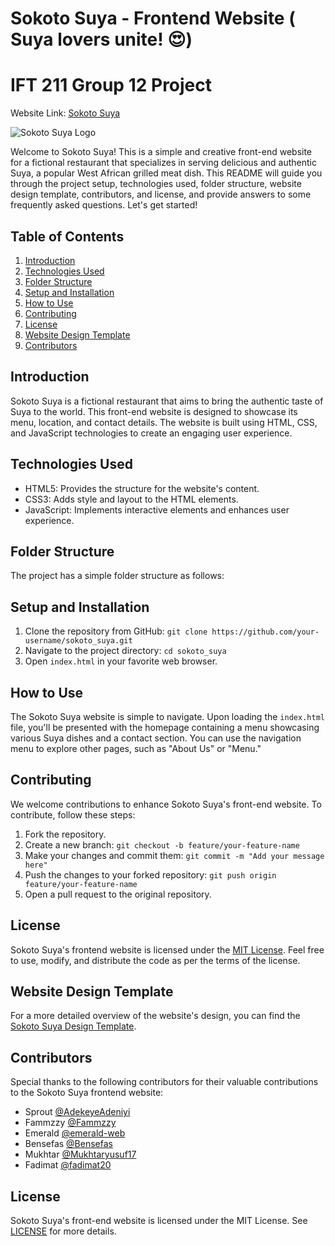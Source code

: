 # Sokoto Suya - Frontend Website ( Suya lovers unite! 😍)
# IFT 211 Group 12 Project 
Website Link: [Sokoto Suya](https://adekeyeadeniyi.github.io/Sokoto_suya/)

![Sokoto Suya Logo](https://example.com/sokoto-suya-logo.png)

Welcome to Sokoto Suya! This is a simple and creative front-end website for a fictional restaurant that specializes in serving delicious and authentic Suya, a popular West African grilled meat dish. This README will guide you through the project setup, technologies used, folder structure, website design template, contributors, and license, and provide answers to some frequently asked questions. Let's get started!

## Table of Contents
1. [Introduction](#introduction)
2. [Technologies Used](#technologies-used)
3. [Folder Structure](#folder-structure)
4. [Setup and Installation](#setup-and-installation)
5. [How to Use](#how-to-use)
6. [Contributing](#contributing)
7. [License](#license)
8. [Website Design Template](#website-design-template)
9. [Contributors](#contributors)

## Introduction
Sokoto Suya is a fictional restaurant that aims to bring the authentic taste of Suya to the world. This front-end website is designed to showcase its menu, location, and contact details. The website is built using HTML, CSS, and JavaScript technologies to create an engaging user experience.

## Technologies Used
- HTML5: Provides the structure for the website's content.
- CSS3: Adds style and layout to the HTML elements.
- JavaScript: Implements interactive elements and enhances user experience.

## Folder Structure
The project has a simple folder structure as follows:


## Setup and Installation
1. Clone the repository from GitHub: `git clone https://github.com/your-username/sokoto_suya.git`
2. Navigate to the project directory: `cd sokoto_suya`
3. Open `index.html` in your favorite web browser.

## How to Use
The Sokoto Suya website is simple to navigate. Upon loading the `index.html` file, you'll be presented with the homepage containing a menu showcasing various Suya dishes and a contact section. You can use the navigation menu to explore other pages, such as "About Us" or "Menu."

## Contributing
We welcome contributions to enhance Sokoto Suya's front-end website. To contribute, follow these steps:
1. Fork the repository.
2. Create a new branch: `git checkout -b feature/your-feature-name`
3. Make your changes and commit them: `git commit -m "Add your message here"`
4. Push the changes to your forked repository: `git push origin feature/your-feature-name`
5. Open a pull request to the original repository.

## License
Sokoto Suya's frontend website is licensed under the [MIT License](https://opensource.org/licenses/MIT). Feel free to use, modify, and distribute the code as per the terms of the license.

## Website Design Template
For a more detailed overview of the website's design, you can find the [Sokoto Suya Design Template](https://www.figma.com/file/gjLB7weMs3m7GXIWiJ0457/Suya-Website?type=design&mode=design&t=ul3IGrdtHiyYoI0G-1).

## Contributors
Special thanks to the following contributors for their valuable contributions to the Sokoto Suya frontend website:
- Sprout [@AdekeyeAdeniyi](https://github.com/AdekeyeAdeniyi)
- Fammzzy [@Fammzzy](https://github.com/Fammzzy)
- Emerald [@emerald-web](https://github.com/emerald-web)
- Bensefas [@Bensefas](https://github.com/Bensefas)
- Mukhtar [@Mukhtaryusuf17](https://github.com/Mukhtaryusuf17)
- Fadimat [@fadimat20](https://github.com/fadimat20)

## License
Sokoto Suya's front-end website is licensed under the MIT License. See [LICENSE](LICENSE) for more details.

